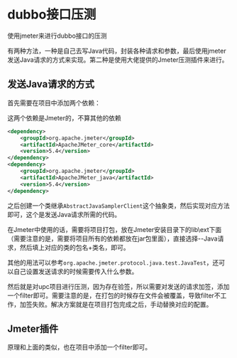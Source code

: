 # dubbo接口压测

使用jmeter来进行dubbo接口的压测

有两种方法，一种是自己去写Java代码，封装各种请求和参数，最后使用jmeter发送Java请求的方式来实现。第二种是使用大佬提供的Jmeter压测插件来进行。

## 发送Java请求的方式

首先需要在项目中添加两个依赖：

这两个依赖是Jmeter的，不算其他的依赖

```xml
<dependency>
    <groupId>org.apache.jmeter</groupId>
    <artifactId>ApacheJMeter_core</artifactId>
    <version>5.4</version>
</dependency>
<dependency>
    <groupId>org.apache.jmeter</groupId>
    <artifactId>ApacheJMeter_java</artifactId>
    <version>5.4</version>
</dependency>
```

之后创建一个类继承```AbstractJavaSamplerClient```这个抽象类，然后实现对应方法即可，这个是发送Java请求所需的代码。

在Jmeter中使用的话，需要将项目打包，放在Jmeter安装目录下的lib\ext下面（需要注意的是，需要将项目所有的依赖都放在jar包里面），直接选择--Java请求，然后填上对应的类的包名+类名，即可。

其他的用法可以参考```org.apache.jmeter.protocol.java.test.JavaTest```，还可以自己设置发送请求的时候需要传入什么参数。

然后就是对upc项目进行压测，因为存在验签，所以需要对发送的请求加签，添加一个filter即可。需要注意的是，在打包的时候存在文件会被覆盖，导致filter不工作，加签失败。解决方案就是在项目打包完成之后，手动替换对应的配置。



## Jmeter插件

原理和上面的类似，也在项目中添加一个filter即可。





















